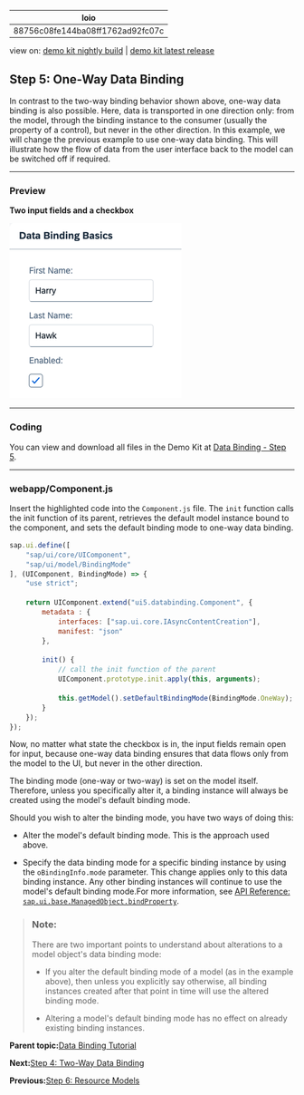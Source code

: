 <!-- loio88756c08fe144ba08ff1762ad92fc07c -->

| loio |
| -----|
| 88756c08fe144ba08ff1762ad92fc07c |

<div id="loio">

view on: [demo kit nightly build](https://sdk.openui5.org/nightly/#/topic/88756c08fe144ba08ff1762ad92fc07c) | [demo kit latest release](https://sdk.openui5.org/topic/88756c08fe144ba08ff1762ad92fc07c)</div>

## Step 5: One-Way Data Binding

In contrast to the two-way binding behavior shown above, one-way data binding is also possible. Here, data is transported in one direction only: from the model, through the binding instance to the consumer \(usually the property of a control\), but never in the other direction. In this example, we will change the previous example to use one-way data binding. This will illustrate how the flow of data from the user interface back to the model can be switched off if required.

***

### Preview

  
  
**Two input fields and a checkbox**

![The graphic has an explanatory text](images/loio61d68f167778425bbdd2abd7d550ae65_LowRes.png "Two input fields and a checkbox")

***

### Coding

You can view and download all files in the Demo Kit at [Data Binding - Step 5](https://sdk.openui5.org/entity/sap.ui.core.tutorial.databinding/sample/sap.ui.core.tutorial.databinding.05).

***

### webapp/Component.js

Insert the highlighted code into the `Component.js` file. The `init` function calls the init function of its parent, retrieves the default model instance bound to the component, and sets the default binding mode to one-way data binding.

```js
sap.ui.define([
	"sap/ui/core/UIComponent",
	"sap/ui/model/BindingMode"
], (UIComponent, BindingMode) => {
	"use strict";

	return UIComponent.extend("ui5.databinding.Component", {
		metadata : {
			interfaces: ["sap.ui.core.IAsyncContentCreation"],
			manifest: "json"
		},

		init() {
			// call the init function of the parent
			UIComponent.prototype.init.apply(this, arguments);

			this.getModel().setDefaultBindingMode(BindingMode.OneWay);
		}
	});
});
```

Now, no matter what state the checkbox is in, the input fields remain open for input, because one-way data binding ensures that data flows only from the model to the UI, but never in the other direction.

The binding mode \(one-way or two-way\) is set on the model itself. Therefore, unless you specifically alter it, a binding instance will always be created using the model's default binding mode.

Should you wish to alter the binding mode, you have two ways of doing this:

-   Alter the model's default binding mode. This is the approach used above.

-   Specify the data binding mode for a specific binding instance by using the `oBindingInfo.mode` parameter. This change applies only to this data binding instance. Any other binding instances will continue to use the model's default binding mode.For more information, see [API Reference: `sap.ui.base.ManagedObject.bindProperty`](https://sdk.openui5.org/api/sap.ui.base.ManagedObject/methods/bindProperty). 


> ### Note:  
> There are two important points to understand about alterations to a model object's data binding mode:
> 
> -   If you alter the default binding mode of a model \(as in the example above\), then unless you explicitly say otherwise, all binding instances created after that point in time will use the altered binding mode.
> 
> -   Altering a model's default binding mode has no effect on already existing binding instances.

**Parent topic:**[Data Binding Tutorial](Data_Binding_Tutorial_e531093.md "In this tutorial, we will explain the concepts of data binding in OpenUI5.")

**Next:**[Step 4: Two-Way Data Binding](Step_4_Two_Way_Data_Binding_c72b922.md "In the examples used so far, we have used a read-only field to display the value of a model property. We will now change the user interface so that the first and last name fields are displayed using sap.m.Input fields and an additional check box control is used to enable or disable both input fields. This arrangement illustrates a feature known as &quot;two-way data binding&quot;. Now that the view contains more controls, we will also move the view definition into an XML file.")

**Previous:**[Step 6: Resource Models](Step_6_Resource_Models_9790d9a.md "Business applications also require language-specific (translatable) texts used as labels and descriptions on the user interface.")

